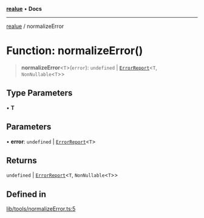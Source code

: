[**realue**](../README.md) • **Docs**

***

[realue](../README.md) / normalizeError

# Function: normalizeError()

> **normalizeError**\<`T`\>(`error`): `undefined` \| [`ErrorReport`](../type-aliases/ErrorReport.md)\<`T`, `NonNullable`\<`T`\>\>

## Type Parameters

• **T**

## Parameters

• **error**: `undefined` \| [`ErrorReport`](../type-aliases/ErrorReport.md)\<`T`\>

## Returns

`undefined` \| [`ErrorReport`](../type-aliases/ErrorReport.md)\<`T`, `NonNullable`\<`T`\>\>

## Defined in

[lib/tools/normalizeError.ts:5](https://github.com/nevoland/realue/blob/90be82ca388547f529d338e720e90d4eeb8b3263/lib/tools/normalizeError.ts#L5)
